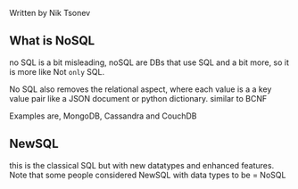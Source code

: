 Written by Nik Tsonev

## What is NoSQL

no SQL is a bit misleading, noSQL are DBs that use SQL and a bit more, so it is more like Not `only` SQL. 

No SQL also removes the relational aspect, where each value is a a key value pair like a JSON document or python dictionary. similar to BCNF 

Examples are, MongoDB, Cassandra and CouchDB



## NewSQL

this is the classical SQL but with new datatypes and enhanced features. Note that some people considered NewSQL with data types to be = NoSQL